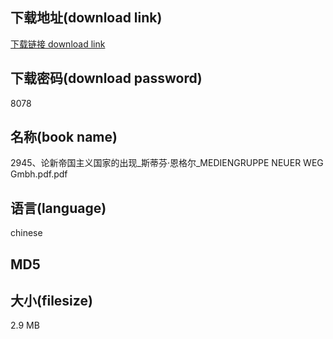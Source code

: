 ## 下载地址(download link)
[下载链接 download link](https://tutu365.netlify.app/?s=2945%E3%80%81%E8%AE%BA%E6%96%B0%E5%B8%9D%E5%9B%BD%E4%B8%BB%E4%B9%89%E5%9B%BD%E5%AE%B6%E7%9A%84%E5%87%BA%E7%8E%B0_%E6%96%AF%E8%92%82%E8%8A%AC%C2%B7%E6%81%A9%E6%A0%BC%E5%B0%94_MEDIENGRUPPE+NEUER+WEG+Gmbh.pdf)

## 下载密码(download password)
8078

## 名称(book name)
2945、论新帝国主义国家的出现_斯蒂芬·恩格尔_MEDIENGRUPPE NEUER WEG Gmbh.pdf.pdf

## 语言(language)
chinese

## MD5


## 大小(filesize)
2.9 MB
